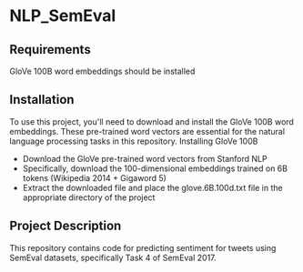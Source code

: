# NLP_SemEval

## Requirements

GloVe 100B word embeddings should be installed

## Installation
To use this project, you'll need to download and install the GloVe 100B word embeddings. These pre-trained word vectors are essential for the natural language processing tasks in this repository.
Installing GloVe 100B

- Download the GloVe pre-trained word vectors from Stanford NLP
- Specifically, download the 100-dimensional embeddings trained on 6B tokens (Wikipedia 2014 + Gigaword 5)
- Extract the downloaded file and place the glove.6B.100d.txt file in the appropriate directory of the project

## Project Description
This repository contains code for predicting sentiment for tweets using SemEval datasets, specifically Task 4 of SemEval 2017.
